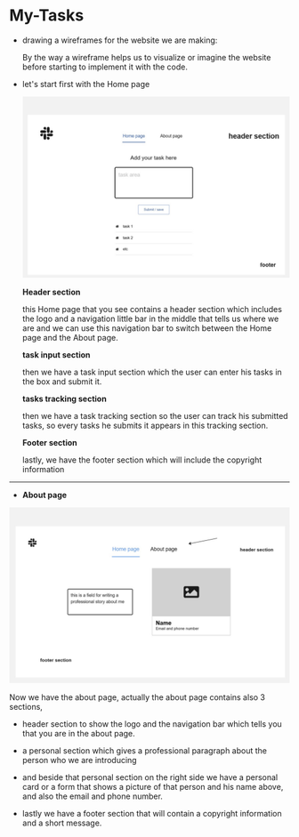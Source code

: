 # My-Tasks

* drawing a wireframes for the website we are making:

    By the way a wireframe helps us to visualize or imagine the website before starting to implement it with the code.

 - let's start first with the Home page

    ![Home page wireframe](../task-manager/images/homePage-wireframe.jpg)

    **Header section**

    this Home page that you see contains a header section which includes the logo and a navigation little bar in the middle that tells us where we are and we can use this navigation bar to switch between the Home page and the About page.

    **task input section**

    then we have a task input section which the user can enter his tasks in the box and submit it.

    **tasks tracking section**

    then we have a task tracking section so the user can track his submitted tasks, so every tasks he submits it appears in this tracking section.

    **Footer section**

    lastly, we have the footer section which will include the copyright information

 ______________________________________________________

 - **About page**

 ![about page](../task-manager/images/aboutPage-wireframe.jpg)

  Now we have the about page, actually the about page contains also 3 sections, 

   - header section to show the logo and the navigation bar which tells you that you are in the about page.

   - a personal section which gives a professional paragraph about the person who we are introducing

   - and beside that personal section on the right side we have a personal card or a form that shows a picture of that person and his name above, and also the email and phone number.

   - lastly we have a footer section that will contain a copyright information and a short message.

   

